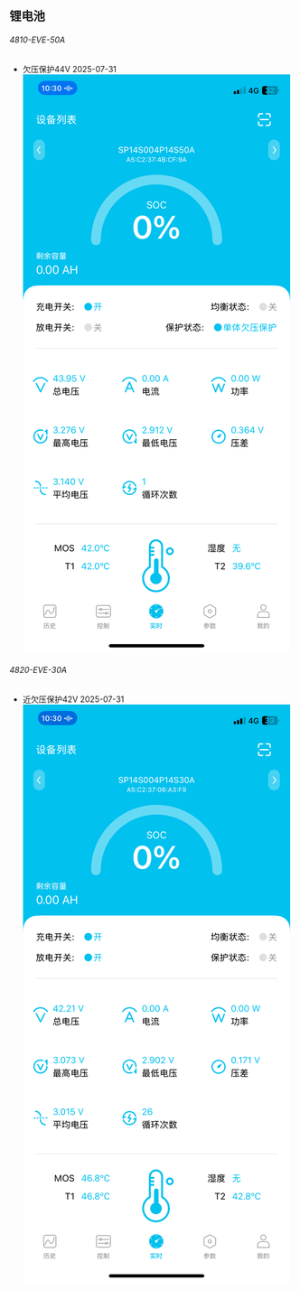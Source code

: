 ## 锂电池

###### 4810-EVE-50A
- 欠压保护44V 2025-07-31
![欠压保护44V](./images/4810-EVE-50A-low-voltage-protection.png)

###### 4820-EVE-30A
- 近欠压保护42V 2025-07-31
![近欠压保护42V](./images/4820-EVE-30A-under-voltage-protection.png)
